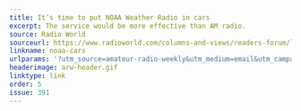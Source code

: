 ```yaml
---
title: It’s time to put NOAA Weather Radio in cars
excerpt: The service would be more effective than AM radio.
source: Radio World
sourceurl: https://www.radioworld.com/columns-and-views/readers-forum/letter-its-time-to-put-noaa-weather-radio-in-cars
linkname: noaa-cars
urlparams: '?utm_source=amateur-radio-weekly&utm_medium=email&utm_campaign=newsletter'
headerimage: arw-header.gif
linktype: link
order: 5
issue: 391
---
```

